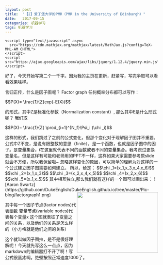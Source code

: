 ```yaml
---
layout: post
title:  "【2】爱丁堡大学的PMR（PMR in the University of Edinburgh）"
date:   2017-09-15 
categories: 机器学习
tags: 机器学习
---
```


<html lang="en">
  <head>
    <meta charset="utf-8">
    <meta http-equiv="X-UA-Compatible" content="IE=edge">
    <meta name="viewport" content="width=device-width, initial-scale=1">
  
    <script type="text/javascript" async
      src="https://cdn.mathjax.org/mathjax/latest/MathJax.js?config=TeX-MML-AM_CHTML">
    </script>
    <script src="https://ajax.googleapis.com/ajax/libs/jquery/1.12.4/jquery.min.js"></script>
  </head>


好了，今天开始写第二个一千字。因为我的主页在更新，赶紧写，写完争取可以看看效果啥样。

言归正传，什么是因子图呢？
Factor graph
任何概率分布都可以写作：
<p class="text-center">
$$P(X)= \frac{1}{Z}exp(-E(X))$$
</p>
的形式，其中Z是标准化参数（Normalization constant）, 那么其中E是什么形式呢？
我们取 
<p class="text-center">
$$P(X)= \frac{1}{Z} \prod_{i=1}^{N_f}\Psi_i (\chi _i)$$
  </p>
这样的形式，我们跳过了之前的公式变化，但那个变化对于理解因子图并不重要。公式中Z不变，<script type="math/tex">N_f</script>是说有限整数的意思（finite），<script type="math/tex">\Psi</script>是一个函数，也就是因子图中的因子。<script type="math/tex">\chi</script>是变量集合，i在这里就代表不同的函数或者不同的变量集合。我考虑过更换变量名，但是这样有可能和老师用的PPT不一样，这样如果大家需要参考原slide就会不方便，所以我保留啦~
忽略这样变化的原因，可以简单的理解为对这样的一个公式建立因子图需要如何建立。
所以，给定：
$$\chi _1=(x_1,x_3,x_4,x_6)$$
$$\chi _2=(x_1,x_3)$$
$$\chi _3=(x_2,x_4,x_5)$$
$$\chi _4=(x_2,x_6)$$
$$\chi _5=(x_1,x_5)$$
其中<script type="math/tex">x_i</script>相互独立,那么我们就有这样的一个图可以画出来：
![Aaron Swartz](https://github.com/DukeEnglish/DukeEnglish.github.io/tree/master/Pic-blog/factorgraph1.png)
<img src="https://github.com/DukeEnglish/DukeEnglish.github.io/tree/master/Pic-blog/factorgraph1.png" width="267" height="200" align ="right">
 
其中每一个因子节点(factor nodes)代表函数
变量节点(variable nodes)代表每个变量x
这个图就表征了变量之间的关系，以及他们的关系是怎么样的（小方格就是他们之间的关系）

这个就叫做因子图拉，是不是很好理解呢！今天就先写这么一点点，因为markdown的编辑器打不开了啊！写公式很蛋疼啊。绝壁按照正常速度1000了。
</html>
